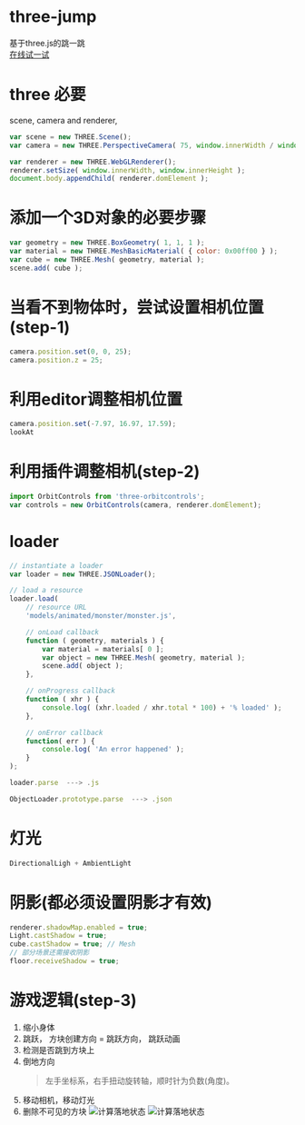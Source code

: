 # three-jump
基于three.js的跳一跳</br>
<a href="https://hu-bo.github.io/three-jump/"> 在线试一试 </a>

# three 必要
scene, camera and renderer,
```javascript
var scene = new THREE.Scene();
var camera = new THREE.PerspectiveCamera( 75, window.innerWidth / window.innerHeight, 0.1, 1000 );

var renderer = new THREE.WebGLRenderer();
renderer.setSize( window.innerWidth, window.innerHeight );
document.body.appendChild( renderer.domElement );
```

# 添加一个3D对象的必要步骤

```javascript
var geometry = new THREE.BoxGeometry( 1, 1, 1 );
var material = new THREE.MeshBasicMaterial( { color: 0x00ff00 } );
var cube = new THREE.Mesh( geometry, material );
scene.add( cube );
```

# 当看不到物体时，尝试设置相机位置(step-1)

```javascript
camera.position.set(0, 0, 25);
camera.position.z = 25;
```

# 利用editor调整相机位置

```javascript
camera.position.set(-7.97, 16.97, 17.59);
lookAt
```

# 利用插件调整相机(step-2)
```javascript
import OrbitControls from 'three-orbitcontrols';
var controls = new OrbitControls(camera, renderer.domElement);
```


# loader
```javascript
// instantiate a loader
var loader = new THREE.JSONLoader();

// load a resource
loader.load(
	// resource URL
	'models/animated/monster/monster.js',

	// onLoad callback
	function ( geometry, materials ) {
		var material = materials[ 0 ];
		var object = new THREE.Mesh( geometry, material );
		scene.add( object );
	},

	// onProgress callback
	function ( xhr ) {
		console.log( (xhr.loaded / xhr.total * 100) + '% loaded' );
	},

	// onError callback
	function( err ) {
		console.log( 'An error happened' );
	}
);

loader.parse  ---> .js

ObjectLoader.prototype.parse  ---> .json
```

# 灯光

```javascript
DirectionalLigh + AmbientLight
```



# 阴影(都必须设置阴影才有效)
```javascript
renderer.shadowMap.enabled = true;
Light.castShadow = true;
cube.castShadow = true; // Mesh
// 部分场景还需接收阴影
floor.receiveShadow = true;  
```


# 游戏逻辑(step-3)
 1. 缩小身体
 2. 跳跃， 方块创建方向 = 跳跃方向， 跳跃动画
 3. 检测是否跳到方块上
 4. 倒地方向
    > 左手坐标系，右手扭动旋转轴，顺时针为负数(角度)。
 5. 移动相机，移动灯光
 6. 删除不可见的方块
![计算落地状态](https://github.com/hb-bobo/three-jump/blob/master/%E8%AE%A1%E7%AE%97%E8%90%BD%E5%9C%B0%E7%8A%B6%E6%80%81.png?raw=true)
![计算落地状态](https://github.com/hb-bobo/three-jump/blob/master/%E8%AE%A1%E7%AE%97%E6%8E%89%E8%90%BD%E5%89%AF%E6%9C%AC.jpg?raw=true)














